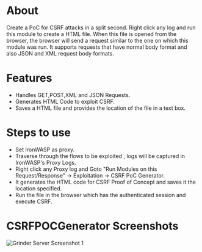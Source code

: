 About
=====
Create a PoC for CSRF attacks in a split second. Right click any log and run this module to create a HTML file. When this file is opened from the browser, the browser will send a request similar to the one on which this module was run. It supports requests that have normal body format and also JSON and XML request body formats.


Features
========
*	Handles GET,POST,XML and JSON Requests.
*	Generates HTML Code to exploit CSRF.
*	Saves a HTML file and provides the location of the file  in a text box.


Steps to use
============
*	Set IronWASP as proxy.
*	Traverse through the flows to be exploited , logs will be captured in IronWASP's Proxy Logs.
*	Right click any Proxy log and Goto "Run Modules on this Request/Response" -> Exploitation -> CSRF PoC Generator.
*	It generates the HTML code for CSRF Proof of Concept and saves it the location specified.
*	Run the file in the browser which has the authenticated session and execute CSRF.


CSRFPOCGenerator Screenshots
============================

![Grinder Server Screenshot 1](https://raw.github.com/jayeshchauhan/csrf_poc_generator/blob/master/image1.PNG "Grinder Server Screenshot 1")

